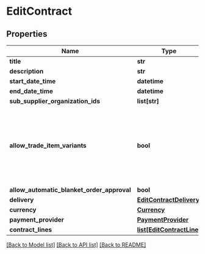 # EditContract

## Properties
Name | Type | Description | Notes
------------ | ------------- | ------------- | -------------
**title** | **str** |  | 
**description** | **str** |  | [optional] 
**start_date_time** | **datetime** |  | 
**end_date_time** | **datetime** |  | 
**sub_supplier_organization_ids** | **list[str]** |  | [optional] 
**allow_trade_item_variants** | **bool** | Allow the use of variants from the chosen trade item when creating a blanket order. | 
**allow_automatic_blanket_order_approval** | **bool** |  | 
**delivery** | [**EditContractDelivery**](EditContractDelivery.md) |  | 
**currency** | [**Currency**](Currency.md) |  | 
**payment_provider** | [**PaymentProvider**](PaymentProvider.md) |  | 
**contract_lines** | [**list[EditContractLine]**](EditContractLine.md) |  | 

[[Back to Model list]](../README.md#documentation-for-models) [[Back to API list]](../README.md#documentation-for-api-endpoints) [[Back to README]](../README.md)

